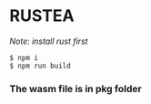 # RUSTEA

*Note: install rust first*

```
$ npm i
$ npm run build
```

### The wasm file is in pkg folder
